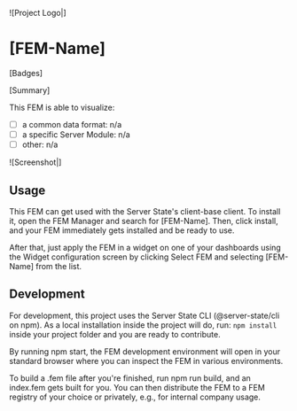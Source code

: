 ![Project Logo|]
# [FEM-Name]
[Badges]

[Summary]

This FEM is able to visualize:
- [ ] a common data format: n/a
- [ ] a specific Server Module: n/a
- [ ] other: n/a

![Screenshot|]

## Usage

This FEM can get used with the Server State's client-base client. To install it, open the FEM Manager and search for [FEM-Name].
Then, click install, and your FEM immediately gets installed and be ready to use.

After that, just apply the FEM in a widget on one of your dashboards using the Widget configuration screen by clicking Select FEM and selecting [FEM-Name] from the list.

## Development

For development, this project uses the Server State CLI (@server-state/cli on npm).
As a local installation inside the project will do, run:
```npm install```
inside your project folder and you are ready to contribute.

By running npm start, the FEM development environment will open in your standard browser where you can inspect the FEM in various environments.

To build a .fem file after you're finished, run npm run build, and an index.fem gets built for you.
You can then distribute the FEM to a FEM registry of your choice or privately, e.g., for internal company usage.
